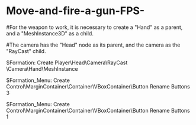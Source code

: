 # Move-and-fire-a-gun-FPS-

#For the weapon to work, it is necessary to create a "Hand" as a parent, and a "MeshInstance3D" as a child.

#The camera has the "Head" node as its parent, and the camera as the "RayCast" child.

$Formation: Create
Player\Head\Camera\RayCast
            \Camera\Hand\MeshInstance

$Formation_Menu: Create
Control\MarginContainer\Container\VBoxContainer\Button                        Rename Buttons 3 

$Formation_Menu: Create
Control\MarginContainer\Container\VBoxContainer\Button                        Rename Buttons 1
